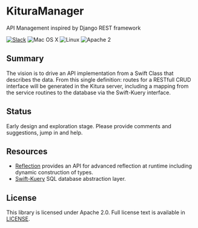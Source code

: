 # KituraManager

API Management inspired by Django REST framework 

[![Slack][slack-badge]][slack-url]
![Mac OS X](https://img.shields.io/badge/os-Mac%20OS%20X-green.svg?style=flat)
![Linux](https://img.shields.io/badge/os-linux-green.svg?style=flat)
![Apache 2](https://img.shields.io/badge/license-Apache2-blue.svg?style=flat)

## Summary
The vision is to drive an API implementation from a Swift Class that describes the  data. From this single definition: routes for a RESTfull CRUD interface will be generated in the Kitura server, including a mapping from the service routines to the database via the Swift-Kuery interface. 

## Status
Early design and exploration stage. Please provide comments and suggestions, jump in and help. 

## Resources

- [Reflection](https://github.com/Zewo/Reflection) provides an API for advanced reflection at runtime including dynamic construction of types.
- [Swift-Kuery](https://github.com/IBM-Swift/Swift-Kuery) SQL database abstraction layer.



## License
This library is licensed under Apache 2.0. Full license text is available in [LICENSE](LICENSE.txt).


[slack-image]: http://s13.postimg.org/ybwy92ktf/Slack.png
[slack-badge]: https://zewo-slackin.herokuapp.com/badge.svg
[slack-url]: https://swift-at-ibm-slack.mybluemix.net